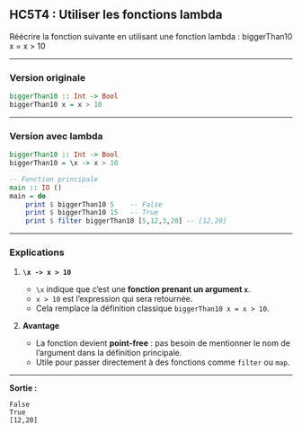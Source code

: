 ## HC5T4 : Utiliser les fonctions lambda 

Réécrire la fonction suivante en utilisant une fonction lambda : biggerThan10 x = x > 10

---

### Version originale

```haskell
biggerThan10 :: Int -> Bool
biggerThan10 x = x > 10
```

---

### Version avec **lambda**

```haskell
biggerThan10 :: Int -> Bool
biggerThan10 = \x -> x > 10

-- Fonction principale
main :: IO ()
main = do
    print $ biggerThan10 5    -- False
    print $ biggerThan10 15   -- True
    print $ filter biggerThan10 [5,12,3,20] -- [12,20]
```

---

### Explications

1. **`\x -> x > 10`**

   * `\x` indique que c’est une **fonction prenant un argument `x`**.
   * `x > 10` est l’expression qui sera retournée.
   * Cela remplace la définition classique `biggerThan10 x = x > 10`.

2. **Avantage**

   * La fonction devient **point-free** : pas besoin de mentionner le nom de l’argument dans la définition principale.
   * Utile pour passer directement à des fonctions comme `filter` ou `map`.
--- 

**Sortie :**

```
False
True
[12,20]
```
